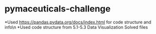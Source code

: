 # pymaceuticals-challenge
*Used https://pandas.pydata.org/docs/index.html for code structure and info\n
*Used code structure from 5.1-5.3 Data Visualization Solved files
